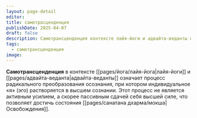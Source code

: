 ```yaml
---
layout: page-detail
editor: 
title: самотрасценденция
publishDate: 2025-04-07
draft: false
description: Самотрансценденция контексте лайя-йоги и адвайта-веданты означает процесс радикального преобразования осознания, при котором индивидуальное «я» (эго) растворяется в высшем сознании. Этот процесс не является активным усилием, а скорее пассивным сдачей себя высшей силе, что позволяет достичь состояния освобождения.
tags:
  - самотрансценденция
image:
---
```

**Самотрансценденция** в контексте [[pages/йога/лайя-йога|лайя-йоги]] и [[pages/адвайта-веданта|адвайта-веданты]] означает процесс радикального преобразования осознания, при котором индивидуальное «я» (эго) растворяется в высшем сознании. Этот процесс не является активным усилием, а скорее пассивным сдачей себя высшей силе, что позволяет достичь состояния [[pages/санатана дхарма/мокша|Освобождения]].